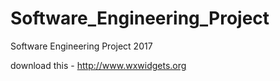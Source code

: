 # Software_Engineering_Project
Software Engineering Project 2017  

download this - http://www.wxwidgets.org
